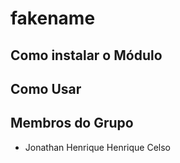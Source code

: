 ﻿# fakename
## Como instalar o Módulo
## Como Usar
## Membros do Grupo
- Jonathan Henrique Henrique Celso
